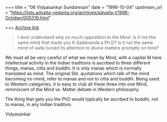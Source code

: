 +++
title = "06 Vidyasankar Sundaresan"
date = "1996-10-04"
upstream_url = "https://lists.advaita-vedanta.org/archives/advaita-l/1996-October/005319.html"

+++
[Archive link](https://lists.advaita-vedanta.org/archives/advaita-l/1996-October/005319.html)

> I dont understand why so much opposition to the Mind.
> Is it not the same mind that made you K.Sadananda a Ph.D?
> Is it not the same mind of sada turned its attention to divine matters
> promptly on time?

We must all be very careful of what we mean by Mind, with a capital M
here. Intellectual activity in the Indian traditions is ascribed to three
different things, manas, citta and buddhi. It is only manas which is
normally translated as mind. The original Skt. quotations which talk of
the mind becoming no-mind, refer to manas and not to citta and buddhi.
Being used to Western categories, it is easy to club all these three into
one Mind, reminiscent of the Mind vs. Matter debate in Western philosophy.

The thing that gets you the PhD would typically be ascribed to buddhi, not
to manas, in any Indian tradition.

Vidyasankar

